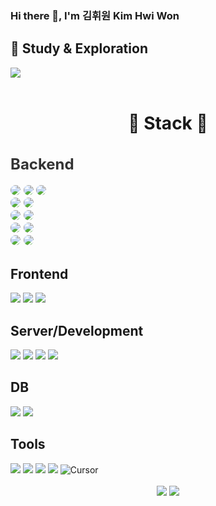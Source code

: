 ### Hi there 👋, I'm 김휘원  Kim Hwi Won

<div>
<h2>📘 Study & Exploration</h2>
<a href="" target="_blank"><img src="https://img.shields.io/badge/ Notion-000000?style=flat-square&logo=Notion&logoColor=white"/></a>
</div>
<br>
<div align="center">
<h1>🚀 Stack 🚀</h1>
</div>
<div style="font-size:16px; color: #333;">
<h2>Backend</h2>
<img src="https://img.shields.io/badge/Spring-6DB33F?style=for-the-badge&logo=Spring&logoColor=white" style="border-radius: 8px;">
 <img src="https://img.shields.io/badge/SpringBoot-6DB33F?style=for-the-badge&logo=SpringBoot&logoColor=white" style="border-radius: 8px;">
 <img src="https://img.shields.io/badge/Spring Security-6DB33F?style=for-the-badge&logo=Spring Security&logoColor=white" style="border-radius: 8px;"><br>
 <img src="https://img.shields.io/badge/Mybatis-4B5562?style=for-the-badge&logo=Mybatis&logoColor=white" style="border-radius: 8px;">
 <img src="https://img.shields.io/badge/JPA-4B5562?style=for-the-badge&logo=JPA&logoColor=white" style="border-radius: 8px;"><br>
 <img src="https://img.shields.io/badge/Tymeleaf-005F0F?style=for-the-badge&logo=Thymeleaf&logoColor=white" style="border-radius: 8px;">
 <img src="https://img.shields.io/badge/JSP-005F0F?style=for-the-badge&logo=JSP&logoColor=white" style="border-radius: 8px;"><br>
 <img src="https://img.shields.io/badge/Gradle-02303A?style=for-the-badge&logo=gradle&logoColor=white" style="border-radius: 8px;">
 <img src="https://img.shields.io/badge/Maven-C71A36?style=for-the-badge&logo=apachemaven&logoColor=white" style="border-radius: 8px;"><br>
 <img src="https://img.shields.io/badge/FastAPI-009688?style=for-the-badge&logo=FastAPI&logoColor=white" style="border-radius: 8px;">
 <img src="https://img.shields.io/badge/Python-3776AB?style=for-the-badge&logo=Python&logoColor=white" style="border-radius: 8px;">
</div>

<div>
<h2>Frontend</h2>
 <img src="https://img.shields.io/badge/HTML5-E34F26?style=for-the-badge&logo=HTML5&logoColor=white" >
 <img src="https://img.shields.io/badge/CSS3-1572B6?style=for-the-badge&logo=CSS3&logoColor=white">
 <img src="https://img.shields.io/badge/JavaScript-F7DF1E?style=for-the-badge&logo=JavaScript&logoColor=black">
</div>

<div>
<h2>Server/Development</h2>
 <img src="https://img.shields.io/badge/Tomcat-F8DC75?style=for-the-badge&logo=ApacheTomcat&logoColor=black"/>
 <img src="https://img.shields.io/badge/AWS EC2-232F3E?style=for-the-badge&logo=AmazonAWS&logoColor=white" />
 <img src="https://img.shields.io/badge/AWS RDS-232F3E?style=for-the-badge&logo=AmazonAWS&logoColor=white" />
 <img src="https://img.shields.io/badge/AWS S3-232F3E?style=for-the-badge&logo=AmazonS3&logoColor=white" />
</div>
</div>

<div>
<h2>DB</h2>
 <img src="https://img.shields.io/badge/MySQL-4479A1?style=for-the-badge&logo=MySQL&logoColor=white" />
 <img src="https://img.shields.io/badge/Oracle-F80000?style=for-the-badge&logo=Oracle&logoColor=white" />
</div>

<div>
<h2>Tools</h2>
<img src="https://img.shields.io/badge/IntelliJ IDEA-3B00B9?style=for-the-badge&logo=intellijidea&logoColor=white" />
<img src="https://img.shields.io/badge/Visual Studio Code-007ACC?style=for-the-badge&logo=VisualStudioCode&logoColor=white" />
<img src="https://img.shields.io/badge/Eclipse IDE-2C2255?style=for-the-badge&logo=EclipseIDE&logoColor=white" />
<img src="https://img.shields.io/badge/DBeaver-382923?style=for-the-badge&logo=dbeaver&logoColor=white" />
<img src="https://img.shields.io/badge/Cursor-1B4F72?style=for-the-badge&logo=mouse-pointer&logoColor=white" alt="Cursor"/>
</div>

<div align="center">
<br>
<img src="https://github-readme-stats.vercel.app/api/top-langs/?username=Hhhhhwon&layout=compact&theme=vision-friendly-dark">
<img src="https://github-readme-stats.vercel.app/api?username=Hhhhhwon&show_icons=true&theme=vision-friendly-dark">
</div>

  

<!--
**Hhhhhwon/Hhhhhwon** is a ✨ _special_ ✨ repository because its `README.md` (this file) appears on your GitHub profile.

Here are some ideas to get you started:

- 🔭 I’m currently working on ...
- 🌱 I’m currently learning ...
- 👯 I’m looking to collaborate on ...
- 🤔 I’m looking for help with ...
- 💬 Ask me about ...
- 📫 How to reach me: ...
- 😄 Pronouns: ...
- ⚡ Fun fact: ...





